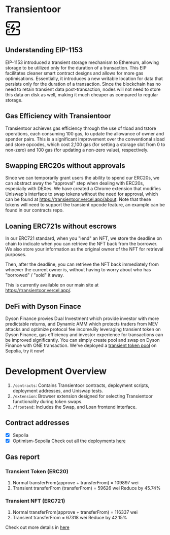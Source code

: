 # Transientoor

![Logo](./frontend/public/icon.svg)

## Understanding EIP-1153

EIP-1153 introduced a transient storage mechanism to Ethereum, allowing storage to be utilized only for the duration of a transaction. This EIP facilitates cleaner smart contract designs and allows for more gas optimisations. Essentially, it introduces a new writable location for data that persists only for the duration of a transaction. Since the blockchain has no need to retain transient data post-transaction, nodes will not need to store this data on disk as well, making it much cheaper as compared to regular storage.

## Gas Efficiency with Transientoor

Transientoor achieves gas efficiency through the use of tload and tstore operations, each consuming 100 gas, to update the allowance of owner and spender pairs. This is a significant improvement over the conventional sload and store opcodes, which cost 2,100 gas (for setting a storage slot from 0 to non-zero) and 100 gas (for updating a non-zero value), respectively.

## Swapping ERC20s without approvals

Since we can temporarily grant users the ability to spend our ERC20s, we can abstract away the "approval" step when dealing with ERC20s, especially with DEXes. We have created a Chrome extension that modifies Uniswap's interface to swap tokens without the need for approval, which can be found at https://transientoor.vercel.app/about. Note that these tokens will need to support the transient opcode feature, an example can be found in our contracts repo.

## Loaning ERC721s without escrows

In our ERC721 standard, when you "lend" an NFT, we store the deadline on chain to indicate when you can retrieve the NFT back from the borrower.  We also store your information as the original owner of the NFT for retrieval purposes.

Then, after the deadline, you can retrieve the NFT back immediately from whoever the current owner is, without having to worry about who has "borrowed" / "sold" it away. 

This is currently available on our main site at https://transientoor.vercel.app/.

## DeFi with Dyson Finace
Dyson Finance provies Dual Investment which provide investor with more predictable returns, and Dynamic AMM which protects traders from MEV attacks and optimize protocol fee income.By leveraging transient token on Dyson Finance, gas efficiency and investor experience for transactions can be improved significantly. You can simply create pool and swap on Dyson Finance with ONE transaction. 
We've deployed a [transient token pool](https://sepolia.etherscan.io/address/0x98F32F52385a7C6d6e6CB9c35be3b66f78c48864) on Sepolia, try it now!

# Development Overview
1. `/contracts`: Contains Transientoor contracts, deployment scripts, deployment addresses, and Uniswap tests.    
2. `/extension`: Browser extension designed for selecting Transientoor functionality during token swaps.    
3. `/frontend`: Includes the Swap, and Loan frontend interface.


## Contract addresses 
- [x] Sepolia    
- [x] Optimism-Sepolia
Check out all the deployments [here](./contracts//Deployment.md)

## Gas report
### Transient Token (ERC20)
1. Normal transferFrom(approve + transferFrom) = 109897 wei
2. Transient transferFrom (transferFrom) = 59626 wei
Reduce by 45.74%


### Transient NFT (ERC721)
1. Normal transferFrom(approve + transferFrom) = 116337 wei
2. Transient transferFrom = 67318 wei
Reduce by 42.15% 

Check out more details in [here](./contracts//README.md)